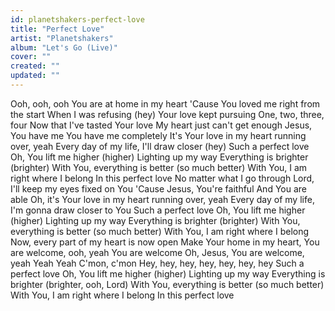 ```yaml
---
id: planetshakers-perfect-love
title: "Perfect Love"
artist: "Planetshakers"
album: "Let's Go (Live)"
cover: ""
created: ""
updated: ""
---
```


Ooh, ooh, ooh
You are at home in my heart
'Cause You loved me right from the start
When I was refusing (hey)
Your love kept pursuing
One, two, three, four
Now that I've tasted Your love
My heart just can't get enough
Jesus, You have me
You have me completely
It's Your love in my heart running over, yeah
Every day of my life, I'll draw closer (hey)
Such a perfect love
Oh, You lift me higher (higher)
Lighting up my way
Everything is brighter (brighter)
With You, everything is better (so much better)
With You, I am right where I belong
In this perfect love
No matter what I go through
Lord, I'll keep my eyes fixed on You
'Cause Jesus, You're faithful
And You are able
Oh, it's Your love in my heart running over, yeah
Every day of my life, I'm gonna draw closer to You
Such a perfect love
Oh, You lift me higher (higher)
Lighting up my way
Everything is brighter (brighter)
With You, everything is better (so much better)
With You, I am right where I belong
Now, every part of my heart is now open
Make Your home in my heart, You are welcome,
ooh, yeah
You are welcome
Oh, Jesus, You are welcome, yeah
Yeah Yeah
C'mon, c'mon
Hey, hey, hey, hey, hey, hey, hey
Such a perfect love
Oh, You lift me higher (higher)
Lighting up my way
Everything is brighter (brighter, ooh, Lord)
With You, everything is better (so much better)
With You, I am right where I belong
In this perfect love